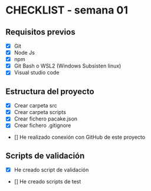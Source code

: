 # CHECKLIST - semana 01


## Requisitos previos 
- [x] Git
- [x] Node Js
- [x] npm
- [x] Git Bash o WSL2 (Windows Subsisten linux)
- [x] Visual studio code

## Estructura del proyecto
- [x] Crear carpeta src
- [x] Crear carpeta scripts
- [x] Crear fichero pacake.json
- [x] Crear fichero .gitignore
- [] He realizado conexión con GitHub de este proyecto


## Scripts de validación 
- [x] He creado script de validación 
- [] He creado scripts de test 

